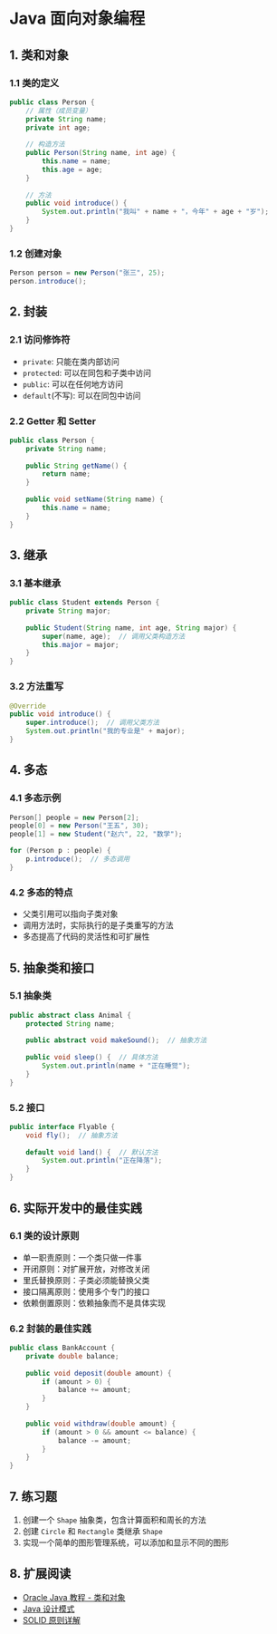 # Java 面向对象编程

## 1. 类和对象

### 1.1 类的定义
```java
public class Person {
    // 属性（成员变量）
    private String name;
    private int age;
    
    // 构造方法
    public Person(String name, int age) {
        this.name = name;
        this.age = age;
    }
    
    // 方法
    public void introduce() {
        System.out.println("我叫" + name + "，今年" + age + "岁");
    }
}
```

### 1.2 创建对象
```java
Person person = new Person("张三", 25);
person.introduce();
```

## 2. 封装

### 2.1 访问修饰符
- `private`: 只能在类内部访问
- `protected`: 可以在同包和子类中访问
- `public`: 可以在任何地方访问
- `default`(不写): 可以在同包中访问

### 2.2 Getter 和 Setter
```java
public class Person {
    private String name;
    
    public String getName() {
        return name;
    }
    
    public void setName(String name) {
        this.name = name;
    }
}
```

## 3. 继承

### 3.1 基本继承
```java
public class Student extends Person {
    private String major;
    
    public Student(String name, int age, String major) {
        super(name, age);  // 调用父类构造方法
        this.major = major;
    }
}
```

### 3.2 方法重写
```java
@Override
public void introduce() {
    super.introduce();  // 调用父类方法
    System.out.println("我的专业是" + major);
}
```

## 4. 多态

### 4.1 多态示例
```java
Person[] people = new Person[2];
people[0] = new Person("王五", 30);
people[1] = new Student("赵六", 22, "数学");

for (Person p : people) {
    p.introduce();  // 多态调用
}
```

### 4.2 多态的特点
- 父类引用可以指向子类对象
- 调用方法时，实际执行的是子类重写的方法
- 多态提高了代码的灵活性和可扩展性

## 5. 抽象类和接口

### 5.1 抽象类
```java
public abstract class Animal {
    protected String name;
    
    public abstract void makeSound();  // 抽象方法
    
    public void sleep() {  // 具体方法
        System.out.println(name + "正在睡觉");
    }
}
```

### 5.2 接口
```java
public interface Flyable {
    void fly();  // 抽象方法
    
    default void land() {  // 默认方法
        System.out.println("正在降落");
    }
}
```

## 6. 实际开发中的最佳实践

### 6.1 类的设计原则
- 单一职责原则：一个类只做一件事
- 开闭原则：对扩展开放，对修改关闭
- 里氏替换原则：子类必须能替换父类
- 接口隔离原则：使用多个专门的接口
- 依赖倒置原则：依赖抽象而不是具体实现

### 6.2 封装的最佳实践
```java
public class BankAccount {
    private double balance;
    
    public void deposit(double amount) {
        if (amount > 0) {
            balance += amount;
        }
    }
    
    public void withdraw(double amount) {
        if (amount > 0 && amount <= balance) {
            balance -= amount;
        }
    }
}
```

## 7. 练习题

1. 创建一个 `Shape` 抽象类，包含计算面积和周长的方法
2. 创建 `Circle` 和 `Rectangle` 类继承 `Shape`
3. 实现一个简单的图形管理系统，可以添加和显示不同的图形

## 8. 扩展阅读

- [Oracle Java 教程 - 类和对象](https://docs.oracle.com/javase/tutorial/java/javaOO/index.html)
- [Java 设计模式](https://www.baeldung.com/design-patterns-series)
- [SOLID 原则详解](https://www.baeldung.com/solid-principles) 